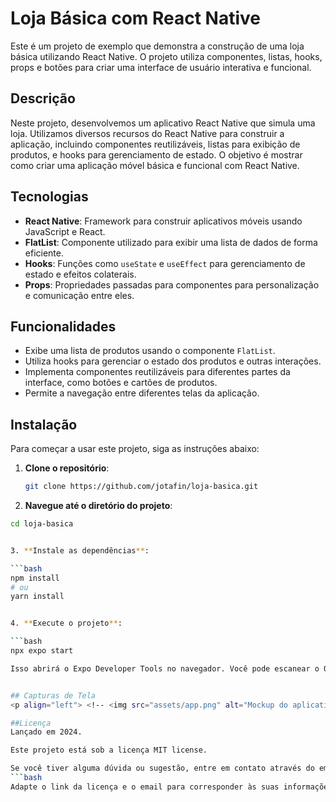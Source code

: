 # Loja Básica com React Native

Este é um projeto de exemplo que demonstra a construção de uma loja básica utilizando React Native. O projeto utiliza componentes, listas, hooks, props e botões para criar uma interface de usuário interativa e funcional.

## Descrição

Neste projeto, desenvolvemos um aplicativo React Native que simula uma loja. Utilizamos diversos recursos do React Native para construir a aplicação, incluindo componentes reutilizáveis, listas para exibição de produtos, e hooks para gerenciamento de estado. O objetivo é mostrar como criar uma aplicação móvel básica e funcional com React Native.

## Tecnologias

- **React Native**: Framework para construir aplicativos móveis usando JavaScript e React.
- **FlatList**: Componente utilizado para exibir uma lista de dados de forma eficiente.
- **Hooks**: Funções como `useState` e `useEffect` para gerenciamento de estado e efeitos colaterais.
- **Props**: Propriedades passadas para componentes para personalização e comunicação entre eles.

## Funcionalidades

- Exibe uma lista de produtos usando o componente `FlatList`.
- Utiliza hooks para gerenciar o estado dos produtos e outras interações.
- Implementa componentes reutilizáveis para diferentes partes da interface, como botões e cartões de produtos.
- Permite a navegação entre diferentes telas da aplicação.

## Instalação

Para começar a usar este projeto, siga as instruções abaixo:

1. **Clone o repositório**:
   ```bash
   git clone https://github.com/jotafin/loja-basica.git


2. **Navegue até o diretório do projeto**:

  ```bash
  cd loja-basica


3. **Instale as dependências**:

  ```bash
  npm install
  # ou
  yarn install


4. **Execute o projeto**:

  ```bash
  npx expo start

Isso abrirá o Expo Developer Tools no navegador. Você pode escanear o QR code com o aplicativo Expo Go no seu dispositivo móvel para visualizar o aplicativo, ou utilizar um emulador Android/iOS.


## Capturas de Tela
<p align="left"> <!-- <img src="assets/app.png" alt="Mockup do aplicativo" /> --> </p>

##Licença
Lançado em 2024.

Este projeto está sob a licença MIT license.

Se você tiver alguma dúvida ou sugestão, entre em contato através do email: seu-email@example.com.
  ```bash
  Adapte o link da licença e o email para corresponder às suas informações. Este modelo fornece um
